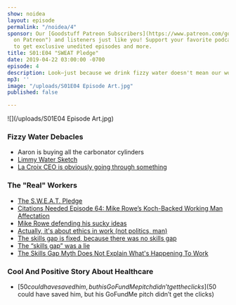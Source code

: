 ```yaml
---
show: noidea
layout: episode
permalink: "/noidea/4"
sponsor: Our [Goodstuff Patreon Subscribers](https://www.patreon.com/goodstuff "Goodstuff
  on Patreon") and listeners just like you! Support your favorite podcasts directly
  to get exclusive unedited episodes and more.
title: S01:E04 "SWEAT Pledge"
date: 2019-04-22 03:00:00 -0700
episode: 4
description: Look—just because we drink fizzy water doesn't mean our work isn't valuable.
mp3: ''
image: "/uploads/S01E04 Episode Art.jpg"
published: false

---
```

![](/uploads/S01E04 Episode Art.jpg)

### Fizzy Water Debacles

* Aaron is buying all the carbonator cylinders
* [Limmy Water Sketch](https://www.youtube.com/watch?v=GceNsojnMf0)
* [La Croix CEO is obviously going through something](https://www.vox.com/the-goods/2019/3/8/18256206/lacroix-earnings-brand-handicapped-nick-caporella)

### The "Real" Workers

* [The S.W.E.A.T. Pledge](https://www.notion.so/S01-E04-35ce9d3a170843cea1f0a5d84cc3445c#c6598e30c5b048f99a9a34fa5a7da1e3)
* [Citations Needed Episode 64: Mike Rowe’s Koch-Backed Working Man Affectation](https://soundcloud.com/citationsneeded/episode-64-mike-rowes-koch-backed-working-man-affectation)
* [Mike Rowe defending his sucky ideas](http://mikerowe.com/2019/02/off-the-wall-i-find-parts-of-the-s-w-e-a-t-pledge-problematic/)
* [Actually, it's about ethics in work (not politics, man)](https://www.louderwithcrowder.com/mike-rowe-shares-important-message-about-work-not-politics/)
* [The skills gap is fixed, because there was no skills gap](https://www.washingtonpost.com/business/2019/01/14/skills-gap-is-fixed-because-there-was-no-skills-gap/?utm_term=.5e77d5df58d9)
* [The “skills gap” was a lie](https://www.vox.com/2019/1/7/18166951/skills-gap-modestino-shoag-ballance)
* [The Skills Gap Myth Does Not Explain What's Happening To Work](https://www.forbes.com/sites/angelahanks/2018/06/26/the-skills-gap-myth-does-not-explain-whats-happening-to-work/#3a93f4835282)

### Cool And Positive Story About Healthcare

* [$50 could have saved him, but his GoFundMe pitch didn’t get the clicks]($50 could have saved him, but his GoFundMe pitch didn’t get the clicks)